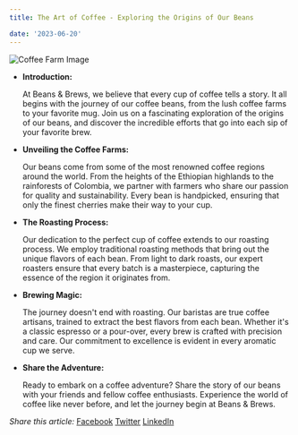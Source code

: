 ```yaml
---
title: The Art of Coffee - Exploring the Origins of Our Beans

date: '2023-06-20'
---
```


![Coffee Farm Image](/images/cfarm.png)

- **Introduction:**

    At Beans & Brews, we believe that every cup of coffee tells a story. It all begins with the journey of our coffee beans, from the lush coffee farms to your favorite mug. Join us on a fascinating exploration of the origins of our beans, and discover the incredible efforts that go into each sip of your favorite brew.

- **Unveiling the Coffee Farms:**

    Our beans come from some of the most renowned coffee regions around the world. From the heights of the Ethiopian highlands to the rainforests of Colombia, we partner with farmers who share our passion for quality and sustainability. Every bean is handpicked, ensuring that only the finest cherries make their way to your cup.

- **The Roasting Process:**

    Our dedication to the perfect cup of coffee extends to our roasting process. We employ traditional roasting methods that bring out the unique flavors of each bean. From light to dark roasts, our expert roasters ensure that every batch is a masterpiece, capturing the essence of the region it originates from.

- **Brewing Magic:**

    The journey doesn't end with roasting. Our baristas are true coffee artisans, trained to extract the best flavors from each bean. Whether it's a classic espresso or a pour-over, every brew is crafted with precision and care. Our commitment to excellence is evident in every aromatic cup we serve.

- **Share the Adventure:**

    Ready to embark on a coffee adventure? Share the story of our beans with your friends and fellow coffee enthusiasts. Experience the world of coffee like never before, and let the journey begin at Beans & Brews.

*Share this article:*
[Facebook](https://www.facebook.com/share?url=article-url)
[Twitter](https://twitter.com/share?url=article-url)
[LinkedIn](https://www.linkedin.com/shareArticle?url=article-url)




